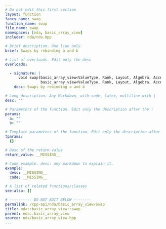 ```yaml
---
# Do not edit this first section
layout: function
fancy_name: swap
function_name: swap
file_name: swap
namespaces: [nda, basic_array_view]
includer: nda/nda.hpp

# Brief description. One line only.
brief: Swaps by rebinding a and b

# List of overloads. Edit only the desc
overloads:

  - signature: |
      void swap(basic_array_view<ValueType, Rank, Layout, Algebra, AccessorPolicy, OwningPolicy> &a,
                basic_array_view<ValueType, Rank, Layout, Algebra, AccessorPolicy, OwningPolicy> &b) noexcept
    desc: Swaps by rebinding a and b

# Long description. Any Markdown, with code, latex, multiline with |
desc: ""

# Parameters of the function. Edit only the description after the :
params:
  a: ""
  b: ""

# Template parameters of the function. Edit only the description after the :
tparams:
  {}

# Desc of the return value
return_value: __MISSING__

# Code example. desc: any markdown to explain it.
example:
  desc: __MISSING__
  code: __MISSING__

# A list of related functions/classes
see-also: []

# ---------- DO NOT EDIT BELOW --------
permalink: /cpp-api/nda/basic_array_view/swap
title: nda::basic_array_view::swap
parent: nda::basic_array_view
source: nda/basic_array_view.hpp
...
```


